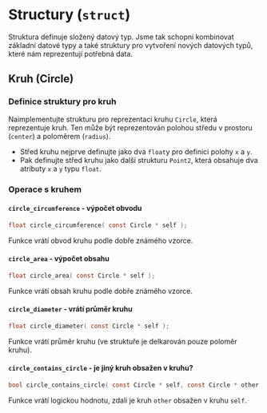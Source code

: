 # Structury (`struct`)

Struktura definuje složený datový typ.
Jsme tak schopni kombinovat základní datové typy a také struktury pro vytvoření nových datových typů, které nám reprezentují potřebná data.


## Kruh (Circle)


### Definice struktury pro kruh

Naimplementujte strukturu pro reprezentaci kruhu `Circle`, která reprezentuje kruh.
Ten může být reprezentován polohou středu v prostoru (`center`) a poloměrem (`radius`).

- Střed kruhu nejprve definujte jako dva `float`y pro definici polohy `x` a `y`.
- Pak definujte střed kruhu jako další strukturu `Point2`, která obsahuje dva atributy `x` a `y` typu `float`.


### Operace s kruhem


#### `circle_circumference` - výpočet obvodu
```c
float circle_circumference( const Circle * self );
```

Funkce vrátí obvod kruhu podle dobře známého vzorce.


#### `circle_area` - výpočet obsahu
```c
float circle_area( const Circle * self );
```

Funkce vrátí obsah kruhu podle dobře známého vzorce.


#### `circle_diameter` - vrátí průměr kruhu
```c
float circle_diameter( const Circle * self );
```

Funkce vrátí průměr kruhu (ve struktuře je delkarován pouze poloměr kruhu).


#### `circle_contains_circle` - je jiný kruh obsažen v kruhu?
```c
bool circle_contains_circle( const Circle * self, const Circle * other );
```

Funkce vrátí logickou hodnotu, zdali je kruh `other` obsažen v kruhu `self`.

